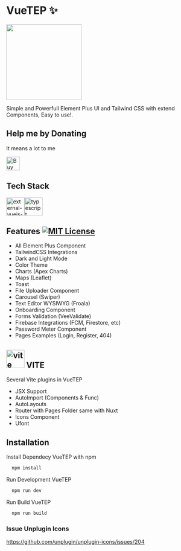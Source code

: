 # VueTEP ✨

<div style="display: flex; jutify-content: center; width: 100%"><img src="https://vuetep.vercel.app/main-logo.png" width="200"/></div>

Simple and Powerfull Element Plus UI and Tailwind CSS with extend Components, Easy to use!.

## Help me by Donating

It means a lot to me

<a href="https://ko-fi.com/D1D1L0E5M">
  <img
    height="36"
    style="border:0px; height:36px;"
    src="https://storage.ko-fi.com/cdn/kofi5.png?v=3"
    border="0"
    alt="Buy Me a Coffee at ko-fi.com"
  />
</a>

## Tech Stack

<div style="display: flex; jutify-content: center; width: 100%">
  <img width="48" height="48" src="https://img.icons8.com/external-tal-revivo-color-tal-revivo/24/external-vuejs-an-open-source-javascript-framework-for-building-user-interfaces-and-single-page-applications-logo-color-tal-revivo.png" alt="external-vuejs-an-open-source-javascript-framework-for-building-user-interfaces-and-single-page-applications-logo-color-tal-revivo"/>

  <img width="48" height="48" src="https://img.icons8.com/color/48/typescript.png" alt="typescript"/>
</div>

## Features [![MIT License](https://img.shields.io/badge/License-MIT-green.svg)](https://choosealicense.com/licenses/mit/) 

- All Element Plus Component
- TailwindCSS Integrations
- Dark and Light Mode
- Color Theme
- Charts (Apex Charts)
- Maps (Leaflet)
- Toast
- File Uploader Component
- Carousel (Swiper)
- Text Editor WYSIWYG (Froala)
- Onboarding Component
- Forms Validation (VeeValidate)
- Firebase Integrations (FCM, Firestore, etc)
- Password Meter Component
- Pages Examples (Login, Register, 404)

## <img width="48" height="48" src="https://img.icons8.com/fluency/48/vite.png" alt="vite"/>  VITE

Several Vite plugins in VueTEP
- JSX Support
- AutoImport (Components & Func)
- AutoLayouts
- Router with Pages Folder same with Nuxt
- Icons Component
- Ufont


## Installation

Install Dependecy VueTEP with npm

```bash
  npm install
```

Run Development VueTEP
```bash
  npm run dev
```

Run Build VueTEP
```bash
  npm run build
```

### Issue Unplugin Icons

https://github.com/unplugin/unplugin-icons/issues/204